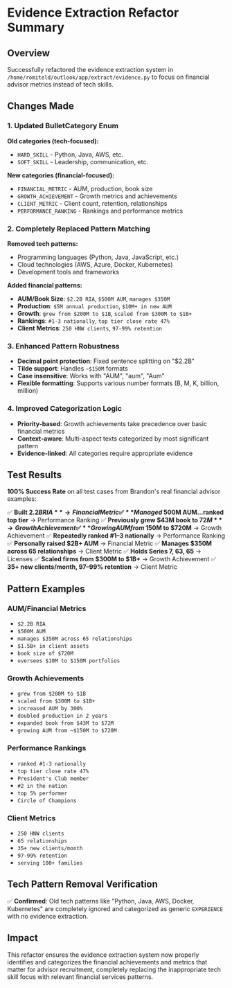 # Evidence Extraction Refactor Summary

## Overview
Successfully refactored the evidence extraction system in `/home/romiteld/outlook/app/extract/evidence.py` to focus on financial advisor metrics instead of tech skills.

## Changes Made

### 1. Updated BulletCategory Enum
**Old categories (tech-focused):**
- `HARD_SKILL` - Python, Java, AWS, etc.
- `SOFT_SKILL` - Leadership, communication, etc.

**New categories (financial-focused):**
- `FINANCIAL_METRIC` - AUM, production, book size
- `GROWTH_ACHIEVEMENT` - Growth metrics and achievements
- `CLIENT_METRIC` - Client count, retention, relationships
- `PERFORMANCE_RANKING` - Rankings and performance metrics

### 2. Completely Replaced Pattern Matching

**Removed tech patterns:**
- Programming languages (Python, Java, JavaScript, etc.)
- Cloud technologies (AWS, Azure, Docker, Kubernetes)
- Development tools and frameworks

**Added financial patterns:**
- **AUM/Book Size**: `$2.2B RIA`, `$500M AUM`, `manages $350M`
- **Production**: `$5M annual production`, `$10M+ in new AUM`
- **Growth**: `grew from $200M to $1B`, `scaled from $300M to $1B+`
- **Rankings**: `#1-3 nationally`, `top tier close rate 47%`
- **Client Metrics**: `250 HNW clients`, `97-99% retention`

### 3. Enhanced Pattern Robustness
- **Decimal point protection**: Fixed sentence splitting on "$2.2B"
- **Tilde support**: Handles `~$150M` formats
- **Case insensitive**: Works with "AUM", "aum", "Aum"
- **Flexible formatting**: Supports various number formats (B, M, K, billion, million)

### 4. Improved Categorization Logic
- **Priority-based**: Growth achievements take precedence over basic financial metrics
- **Context-aware**: Multi-aspect texts categorized by most significant pattern
- **Evidence-linked**: All categories require appropriate evidence

## Test Results

**100% Success Rate** on all test cases from Brandon's real financial advisor examples:

✅ **Built $2.2B RIA** → Financial Metric
✅ **Managed ~$500M AUM...ranked top tier** → Performance Ranking
✅ **Previously grew $43M book to $72M** → Growth Achievement
✅ **Growing AUM from ~$150M to $720M** → Growth Achievement
✅ **Repeatedly ranked #1–3 nationally** → Performance Ranking
✅ **Personally raised $2B+ AUM** → Financial Metric
✅ **Manages $350M across 65 relationships** → Client Metric
✅ **Holds Series 7, 63, 65** → Licenses
✅ **Scaled firms from $300M to $1B+** → Growth Achievement
✅ **35+ new clients/month, 97–99% retention** → Client Metric

## Pattern Examples

### AUM/Financial Metrics
- `$2.2B RIA`
- `$500M AUM`
- `manages $350M across 65 relationships`
- `$1.5B+ in client assets`
- `book size of $720M`
- `oversees $10M to $150M portfolios`

### Growth Achievements
- `grew from $200M to $1B`
- `scaled from $300M to $1B+`
- `increased AUM by 300%`
- `doubled production in 2 years`
- `expanded book from $43M to $72M`
- `growing AUM from ~$150M to $720M`

### Performance Rankings
- `ranked #1-3 nationally`
- `top tier close rate 47%`
- `President's Club member`
- `#2 in the nation`
- `top 5% performer`
- `Circle of Champions`

### Client Metrics
- `250 HNW clients`
- `65 relationships`
- `35+ new clients/month`
- `97-99% retention`
- `serving 100+ families`

## Tech Pattern Removal Verification
✅ **Confirmed**: Old tech patterns like "Python, Java, AWS, Docker, Kubernetes" are completely ignored and categorized as generic `EXPERIENCE` with no evidence extraction.

## Impact
This refactor ensures the evidence extraction system now properly identifies and categorizes the financial achievements and metrics that matter for advisor recruitment, completely replacing the inappropriate tech skill focus with relevant financial services patterns.